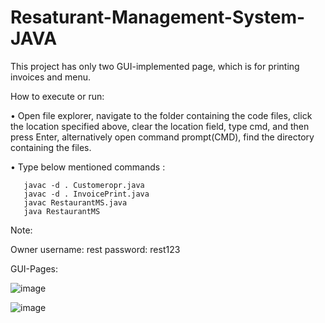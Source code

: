 # Resaturant-Management-System-JAVA

This project has only two GUI-implemented page, which is for printing invoices and menu.

How to execute or run:

• Open file explorer, navigate to the folder containing the code files, click the location specified above, clear the location field, type cmd, and then press Enter,
  alternatively open command prompt(CMD), find the directory containing the files.
  
• Type below mentioned commands :

       javac -d . Customeropr.java
       javac -d . InvoicePrint.java
       javac RestaurantMS.java
       java RestaurantMS
       
Note:

Owner username: rest
      password: rest123
      
 GUI-Pages:
 
![image](https://user-images.githubusercontent.com/94459156/223160107-1c773c04-200b-4763-8932-8f0a2bb1d541.png)

![image](https://user-images.githubusercontent.com/94459156/223159788-aab45497-b523-438d-abf3-cfda1c2e41fb.png)
